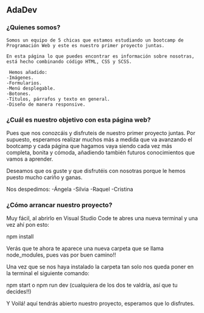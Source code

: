 ## AdaDev

### ¿Quienes somos?

    Somos un equipo de 5 chicas que estamos estudiando un bootcamp de Programación Web y este es nuestro primer proyecto juntas.
    
    En esta página lo que puedes encontrar es información sobre nosotras, está hecho combinando código HTML, CSS y SCSS.
    
     Hemos añadido:
    -Imágenes.
    -Formularios.
    -Menú desplegable.
    -Botones.
    -Títulos, párrafos y texto en general.
    -Diseño de manera responsive.

### ¿Cuál es nuestro objetivo con esta página web?

Pues que nos conozcáis y disfruteis de nuestro primer proyecto juntas. 
Por supuesto, esperamos realizar muchos más a medida que va avanzando el bootcamp y cada página que hagamos vaya siendo cada vez más completa, bonita y cómoda, añadiendo también futuros conocimientos que vamos a aprender.

Deseamos que os guste y que disfrutéis con nosotras porque le hemos puesto mucho cariño y ganas. 

Nos despedimos:
-Ángela
-Silvia
-Raquel
-Cristina
### ¿Cómo arrancar nuestro proyecto?

Muy fácil, al abrirlo en Visual Studio Code te abres una nueva terminal y una vez ahí pon esto:

  npm install

Verás que te ahora te aparece una nueva carpeta que se llama node_modules, pues vas por buen camino!!

Una vez que se nos haya instalado la carpeta tan solo nos queda poner en la terminal el siguiente comando:

  npm start o npm run dev (cualquiera de los dos te valdría, así que tu decides!!)

Y Voilá! aquí tendrás abierto nuestro proyecto, esperamos que lo disfrutes.
